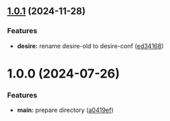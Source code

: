 ## [1.0.1](https://github.com/yamadharma/desire/compare/v1.0.0...v1.0.1) (2024-11-28)


### Features

* **desire:** rename desire-old to desire-conf ([ed34168](https://github.com/yamadharma/desire/commit/ed341686ba6ec7855ceb3c7e72279d87ceb7c473))



# 1.0.0 (2024-07-26)


### Features

* **main:** prepare directory ([a0419ef](https://github.com/yamadharma/desire/commit/a0419ef06521687b659cb2c15682fddfe469ae14))




